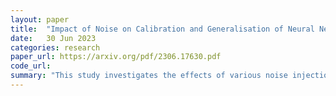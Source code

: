 ```yaml
---
layout: paper
title:  "Impact of Noise on Calibration and Generalisation of Neural Networks"
date:   30 Jun 2023
categories: research
paper_url: https://arxiv.org/pdf/2306.17630.pdf
code_url: 
summary: "This study investigates the effects of various noise injection and data augmentation strategies on neural networks (NNs) to enhance generalization, robustness, and calibration. We examine different types of noise, such as activation and input augmentation noise, in both in-distribution and out-of-distribution scenarios. Activation noise significantly improves generalization across scenarios, while input augmentation noise notably enhances calibration in out-of-distribution data but is less effective for in-distribution data."
---
```


